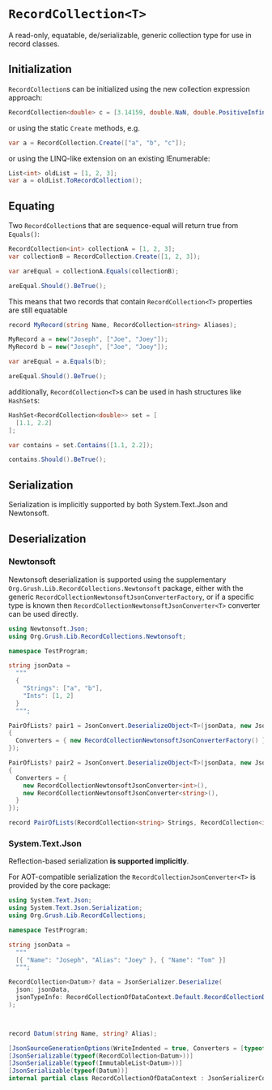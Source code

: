 # `RecordCollection<T>`

A read-only, equatable, de/serializable, generic collection type for use in record classes.

## Initialization

`RecordCollection`s can be initialized using the new collection expression approach:

```cs
RecordCollection<double> c = [3.14159, double.NaN, double.PositiveInfinity];
```

or using the static `Create` methods, e.g.

```cs
var a = RecordCollection.Create(["a", "b", "c"]);
```

or using the LINQ-like extension on an existing IEnumerable:

```cs
List<int> oldList = [1, 2, 3];
var a = oldList.ToRecordCollection();
```

## Equating

Two `RecordCollection`s that are sequence-equal will return true from `Equals()`:

```cs
RecordCollection<int> collectionA = [1, 2, 3];
var collectionB = RecordCollection.Create([1, 2, 3]);

var areEqual = collectionA.Equals(collectionB);

areEqual.Should().BeTrue();
```

This means that two records that contain `RecordCollection<T>` properties are still equatable

```cs
record MyRecord(string Name, RecordCollection<string> Aliases);

MyRecord a = new("Joseph", ["Joe", "Joey"]);
MyRecord b = new("Joseph", ["Joe", "Joey"]);

var areEqual = a.Equals(b);

areEqual.Should().BeTrue();
```

additionally, `RecordCollection<T>`s can be used in hash structures like `HashSet`s:

```cs
HashSet<RecordCollection<double>> set = [
  [1.1, 2.2]
];

var contains = set.Contains([1.1, 2.2]);

contains.Should().BeTrue();
```

## Serialization

Serialization is implicitly supported by both System.Text.Json and Newtonsoft.

## Deserialization

### Newtonsoft
Newtonsoft deserialization is supported using the supplementary `Org.Grush.Lib.RecordCollections.Newtonsoft` package,
either with the generic `RecordCollectionNewtonsoftJsonConverterFactory`,
or if a specific type is known then `RecordCollectionNewtonsoftJsonConverter<T>` converter can be used directly.

```cs
using Newtonsoft.Json;
using Org.Grush.Lib.RecordCollections.Newtonsoft;

namespace TestProgram;

string jsonData =
  """
  {
    "Strings": ["a", "b"],
    "Ints": [1, 2]
  }
  """;

PairOfLists? pair1 = JsonConvert.DeserializeObject<T>(jsonData, new JsonSerializerSettings
{
  Converters = { new RecordCollectionNewtonsoftJsonConverterFactory() }
});

PairOfLists? pair2 = JsonConvert.DeserializeObject<T>(jsonData, new JsonSerializerSettings
{
  Converters = {
    new RecordCollectionNewtonsoftJsonConverter<int>(),
    new RecordCollectionNewtonsoftJsonConverter<string>(),
  }
});

record PairOfLists(RecordCollection<string> Strings, RecordCollection<int> Ints);
```

### System.Text.Json
Reflection-based serialization **is supported implicitly**.

For AOT-compatible serialization the `RecordCollectionJsonConverter<T>` is provided by the core package:

```cs
using System.Text.Json;
using System.Text.Json.Serialization;
using Org.Grush.Lib.RecordCollections;

namespace TestProgram;

string jsonData =
  """
  [{ "Name": "Joseph", "Alias": "Joey" }, { "Name": "Tom" }]
  """;

RecordCollection<Datum>? data = JsonSerializer.Deserialize(
  json: jsonData,
  jsonTypeInfo: RecordCollectionOfDataContext.Default.RecordCollectionDatum
);



record Datum(string Name, string? Alias);

[JsonSourceGenerationOptions(WriteIndented = true, Converters = [typeof(RecordCollectionJsonConverter<Datum>)])]
[JsonSerializable(typeof(RecordCollection<Datum>))]
[JsonSerializable(typeof(ImmutableList<Datum>))]
[JsonSerializable(typeof(Datum))]
internal partial class RecordCollectionOfDataContext : JsonSerializerContext;
```
